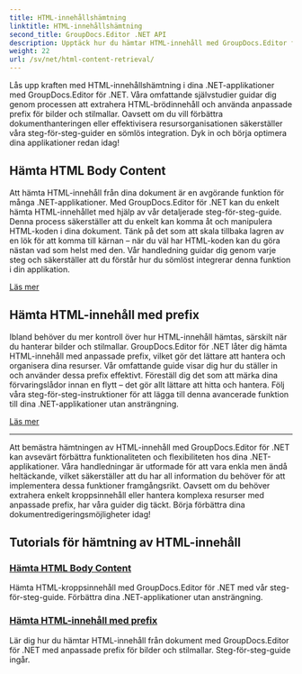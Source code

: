 ```yaml
---
title: HTML-innehållshämtning
linktitle: HTML-innehållshämtning
second_title: GroupDocs.Editor .NET API
description: Upptäck hur du hämtar HTML-innehåll med GroupDocs.Editor för .NET. Steg-för-steg-guider för att hämta kroppsinnehåll och anpassade prefix ingår.
weight: 22
url: /sv/net/html-content-retrieval/
---
```

Lås upp kraften med HTML-innehållshämtning i dina .NET-applikationer med GroupDocs.Editor för .NET. Våra omfattande självstudier guidar dig genom processen att extrahera HTML-brödinnehåll och använda anpassade prefix för bilder och stilmallar. Oavsett om du vill förbättra dokumenthanteringen eller effektivisera resursorganisationen säkerställer våra steg-för-steg-guider en sömlös integration. Dyk in och börja optimera dina applikationer redan idag!

## Hämta HTML Body Content

Att hämta HTML-innehåll från dina dokument är en avgörande funktion för många .NET-applikationer. Med GroupDocs.Editor för .NET kan du enkelt hämta HTML-innehållet med hjälp av vår detaljerade steg-för-steg-guide. Denna process säkerställer att du enkelt kan komma åt och manipulera HTML-koden i dina dokument. Tänk på det som att skala tillbaka lagren av en lök för att komma till kärnan – när du väl har HTML-koden kan du göra nästan vad som helst med den. Vår handledning guidar dig genom varje steg och säkerställer att du förstår hur du sömlöst integrerar denna funktion i din applikation.

[Läs mer](./retrieve-html-body-content/)

## Hämta HTML-innehåll med prefix

Ibland behöver du mer kontroll över hur HTML-innehåll hämtas, särskilt när du hanterar bilder och stilmallar. GroupDocs.Editor för .NET låter dig hämta HTML-innehåll med anpassade prefix, vilket gör det lättare att hantera och organisera dina resurser. Vår omfattande guide visar dig hur du ställer in och använder dessa prefix effektivt. Föreställ dig det som att märka dina förvaringslådor innan en flytt – det gör allt lättare att hitta och hantera. Följ våra steg-för-steg-instruktioner för att lägga till denna avancerade funktion till dina .NET-applikationer utan ansträngning.

[Läs mer](./retrieve-html-content-with-prefix/)

---

Att bemästra hämtningen av HTML-innehåll med GroupDocs.Editor för .NET kan avsevärt förbättra funktionaliteten och flexibiliteten hos dina .NET-applikationer. Våra handledningar är utformade för att vara enkla men ändå heltäckande, vilket säkerställer att du har all information du behöver för att implementera dessa funktioner framgångsrikt. Oavsett om du behöver extrahera enkelt kroppsinnehåll eller hantera komplexa resurser med anpassade prefix, har våra guider dig täckt. Börja förbättra dina dokumentredigeringsmöjligheter idag!
## Tutorials för hämtning av HTML-innehåll
### [Hämta HTML Body Content](./retrieve-html-body-content/)
Hämta HTML-kroppsinnehåll med GroupDocs.Editor för .NET med vår steg-för-steg-guide. Förbättra dina .NET-applikationer utan ansträngning.
### [Hämta HTML-innehåll med prefix](./retrieve-html-content-with-prefix/)
Lär dig hur du hämtar HTML-innehåll från dokument med GroupDocs.Editor för .NET med anpassade prefix för bilder och stilmallar. Steg-för-steg-guide ingår.